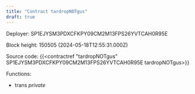```yaml
---
title: "Contract tardropNOTgus"
draft: true
---
```

Deployer: SP1EJYSM3PDXCFKPY09CM2M13FPS26YVTCAH0R95E


 



Block height: 150505 (2024-05-18T12:55:31.000Z)

Source code: {{<contractref "tardropNOTgus" SP1EJYSM3PDXCFKPY09CM2M13FPS26YVTCAH0R95E tardropNOTgus>}}

Functions:

* trans _private_
